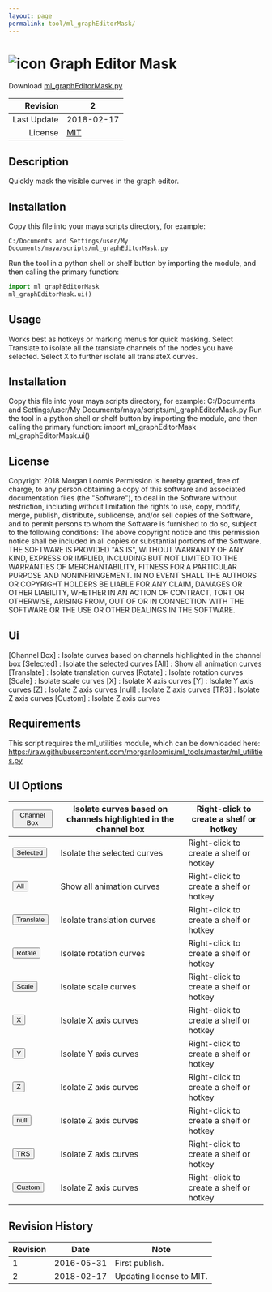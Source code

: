```yaml
---
layout: page
permalink: tool/ml_graphEditorMask/
---
```


# ![icon](https://raw.githubusercontent.com/morganloomis/ml_tools/master/icons//ml_graphEditorMask.png) Graph Editor Mask
Download [ml_graphEditorMask.py](https://raw.githubusercontent.com/morganloomis/ml_tools/master/ml_graphEditorMask.py)

| Revision | 2 |
|---:|---|
| Last Update | 2018-02-17 |
| License | [MIT](https://opensource.org/licenses/MIT) |

## Description

 Quickly mask the visible curves in the graph editor. 

## Installation

Copy this file into your maya scripts directory, for example:

`C:/Documents and Settings/user/My Documents/maya/scripts/ml_graphEditorMask.py`

Run the tool in a python shell or shelf button by importing the module, 
and then calling the primary function:

```python
import ml_graphEditorMask
ml_graphEditorMask.ui()
```

## Usage

 Works best as hotkeys or marking menus for quick masking. Select Translate to isolate all the translate channels of the nodes you have selected. Select X to further isolate all translateX curves. 

## Installation

 Copy this file into your maya scripts directory, for example: C:/Documents and Settings/user/My Documents/maya/scripts/ml_graphEditorMask.py Run the tool in a python shell or shelf button by importing the module, and then calling the primary function: import ml_graphEditorMask ml_graphEditorMask.ui() 

## License

 Copyright 2018 Morgan Loomis Permission is hereby granted, free of charge, to any person obtaining a copy of this software and associated documentation files (the "Software"), to deal in the Software without restriction, including without limitation the rights to use, copy, modify, merge, publish, distribute, sublicense, and/or sell copies of the Software, and to permit persons to whom the Software is furnished to do so, subject to the following conditions: The above copyright notice and this permission notice shall be included in all copies or substantial portions of the Software. THE SOFTWARE IS PROVIDED "AS IS", WITHOUT WARRANTY OF ANY KIND, EXPRESS OR IMPLIED, INCLUDING BUT NOT LIMITED TO THE WARRANTIES OF MERCHANTABILITY, FITNESS FOR A PARTICULAR PURPOSE AND NONINFRINGEMENT. IN NO EVENT SHALL THE AUTHORS OR COPYRIGHT HOLDERS BE LIABLE FOR ANY CLAIM, DAMAGES OR OTHER LIABILITY, WHETHER IN AN ACTION OF CONTRACT, TORT OR OTHERWISE, ARISING FROM, OUT OF OR IN CONNECTION WITH THE SOFTWARE OR THE USE OR OTHER DEALINGS IN THE SOFTWARE. 

## Ui

 [Channel Box] : Isolate curves based on channels highlighted in the channel box [Selected] : Isolate the selected curves [All] : Show all animation curves [Translate] : Isolate translation curves [Rotate] : Isolate rotation curves [Scale] : Isolate scale curves [X] : Isolate X axis curves [Y] : Isolate Y axis curves [Z] : Isolate Z axis curves [null] : Isolate Z axis curves [TRS] : Isolate Z axis curves [Custom] : Isolate Z axis curves 

## Requirements

 This script requires the ml_utilities module, which can be downloaded here: https://raw.githubusercontent.com/morganloomis/ml_tools/master/ml_utilities.py 

## UI Options


|<button type="button">Channel Box</button>|Isolate curves based on channels highlighted in the channel box|Right-click to create a shelf or hotkey|
|---|---|---|
|<button type="button">Selected</button>|Isolate the selected curves|Right-click to create a shelf or hotkey|
|<button type="button">All</button>|Show all animation curves|Right-click to create a shelf or hotkey|
|<button type="button">Translate</button>|Isolate translation curves|Right-click to create a shelf or hotkey|
|<button type="button">Rotate</button>|Isolate rotation curves|Right-click to create a shelf or hotkey|
|<button type="button">Scale</button>|Isolate scale curves|Right-click to create a shelf or hotkey|
|<button type="button">X</button>|Isolate X axis curves|Right-click to create a shelf or hotkey|
|<button type="button">Y</button>|Isolate Y axis curves|Right-click to create a shelf or hotkey|
|<button type="button">Z</button>|Isolate Z axis curves|Right-click to create a shelf or hotkey|
|<button type="button">null</button>|Isolate Z axis curves|Right-click to create a shelf or hotkey|
|<button type="button">TRS</button>|Isolate Z axis curves|Right-click to create a shelf or hotkey|
|<button type="button">Custom</button>|Isolate Z axis curves|Right-click to create a shelf or hotkey|

## Revision History

| Revision | Date | Note|
|---|---|---|
|1|2016-05-31|First publish.|
|2|2018-02-17|Updating license to MIT.|
